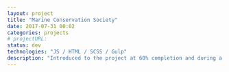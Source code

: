 ```yaml
---
layout: project
title: "Marine Conservation Society"
date: 2017-07-31 00:02
categories: projects
# projectURL:
status: dev
technologies: "JS / HTML / SCSS / Gulp"
description: "Introduced to the project at 60% completion and during a transitional period, after which the original developer was unavailable. Picked up a large codebase and sprinted to complete the front-end of a large redesign of the website to pixel-perfection. Contributed to the building and testing of a highly interactive, custom-built and Javascript-driven informational map."
---
```

